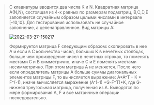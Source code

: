 >С клавиатуры вводится два числа K и N. Квадратная матрица А(N,N), состоящая из 4-х равных по размерам подматриц,
B,C,D,E заполняется случайным образом целыми числами в интервале [-10,10].
Для тестирования использовать не случайное заполнение, а целенаправленное. Вид матрицы А:
> 
> <a><img src="https://i.ibb.co/jWGcYHk/2022-03-27-150217.png" alt="2022-03-27-150217" border="0"></a>
> 
>Формируется матрица F следующим образом: скопировать в нее А и  если в С количество чисел, больших К в нечетных столбцах,
больше чем произведение чисел в нечетных строках, то поменять местами С и В симметрично, иначе С и Е поменять местами несимметрично.
При этом матрица А не меняется. После чего если определитель матрицы А больше суммы диагональных элементов матрицы F,
то вычисляется выражение: A*A^T – K * F^(-1), иначе вычисляется выражение (A^(-1) +G-F^Т)*K, где G-нижняя треугольная матрица, полученная из А.
Выводятся по мере формирования А, F и все матричные операции последовательно.
